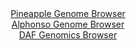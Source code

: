 <div id="Pineapple_Genome_Browser" align="center">
  <a href="https://igv.org/app/?sessionURL=blob:zZJda9swGEb_iyBlA8eW5MaJDWE4adOPdCurm2a0FKPYsqPGllRJttuG_PdpZWM3HTQXGwNfyC.y9TxHZwtaqjQTHEQAu2jgIgQcoNeiS0gtK_qF1FSDqCCVpg5QtKCK8oyCaAsKog1ZXF3YL9fGSB15HjOyXxNeClf7LqnJi.Ck024mam8qqoqshCJGKO1NFGmFx8q239EVkdK1Z_vuwMuJIR6p5FpwLTxJeZl29n_pr1FaUi5qmtZNZdhrgNTmsRlztyCf4mUSZxnVek6fz_JxPD.Lb_zjxe1JML1dXJ4uF8HyIGElJ6ZRdOw_hF9pMGqH3_jF_HIwnR5n_qwJeZ7FPf_o4PhJMkX1GA3RyB.NMIQWDOM5ffqfOtuH7dk7P.3hSXKbSLHOj2RCXh6r.uEooOrhXH5.szkCOwdUImusCSBbq2GEoOPDwBngoP9jiUYOhKHlowQD0d29A4wi2cZuv9sC8yytL0DTx.ZVHQcIlVMFon4I4RCFIR4cDg9hGKKdswWNqv4e3NniKhxCHGMcpAWrjJU5TzWX2iWcu21WuOXLnjQ1b0wyverCk81s08MzVTZJkSeNZTzBT5s_8HSAPf71Em3Z96T6J.69J4hrVvsKN2quT6_PY1zfJL7YrPK5ZdM9opJmZKLfBIRt3f3gFELVxNj9dmJffzrXEsUIN3bQMs1WrGLmeWk5ig5ECPtWXZCJSlgXgSpXH6ADHTSAH38r6u_ud98B">Pineapple Genome Browser</a>
</div>
<div id="Alphonso_Genome_Browser" align="center">
  <a href="https://igv.org/app/?sessionURL=blob:zZRra9swFIb_i6BlA8eW7cSJDWG4zaW3dKVumkspRrZlR1SWHEmOk4b896llY19WaD5sDPRBOhzpvOfVI.3BBgtJOAMBcEy7Y9o2MIBc8SZCZUXxLSqxBEGOqMQGEDjHArMUg2APciQVmt7f6J0rpSoZWBZRVatErOCmdE1UolfOUCPNlJfWOacUJVwgxYW0zgTacIsUm1aDE1RVpq7tmh0rQwpZiFYrziS3KsyKuNHnxb9CcYEZL3Fc1lSRdwGx1qM1ZmaOvoWzKExTLOU13l1m_fD6Mnx0h9Pl2DtfTr9fzKbe7DQiBUOqFrhvh4vJ6L5.kL2X9UxJ78Q5u16MZTKU3RCeuIPT4bYiAsu.3bV7bq_ndqC2hrAMb_.nrvUgR3aePS4fs4lMnehyvYvuwsGYTuYXDYFR80HfBwNQntaaBJCuRDewoeFCz.g4XuttavcMCH3tjuAEBE_PBlACpS86_WkP1K7SvACJ1_U7OgbgIsMCBC0fwq7t.06n3W1D37cPxh7Ugv49a0fTe78LndBxvDgnVGmYs1iySpqIMXOT5mbxeqSXY.9GLaJ6ukgb5d6.yqsH0fgU3YWj9ocM6dLv16cb_Yyif0LdZ4SYKjkWte2tN9APazbPVzBa.3w.2VKZXDjZYJKHfzTo7f85zpycixIpna8jevmTtw0SBDGlAxsiSUIoUbuZ9pE3ILAdV2MLUk655hCIIvkCDWjYHfj1N57u4fnwAw--">Alphonso Genome Browser</a>
</div>


<div id="DAF_Genomics_Browser" align="center">
  <a href="https://igv.org/app/?sessionURL=blob:tZFra9swFIb_iyD9ZDu2nPgGYbhrsmbpVurgZWsp4cw.dsxkyZXkJVnIf69IOwYbZQw60BES5_K.0nMg31GqRnCSEOp4Y8fziEXURmyX0HYMP0KLiiQVMIUWkVihRF4gSQ6kAqUhz65M50brTiXDYQmVXSMXbVMoR_kOdLYSvd6gKbWpAy38EBy2yilEa4o1DIF1G8GVGEJRoFK2O.yQ1.stmO1nbn0aieu2Z7o5qa6NCWOsdCowbhte4u4vRv6DslnNm3S1TE_9C9zPy0m6mKef_Gl..y54e5tfX67yYHW2bGoOupc4key6ny7nDxc.5QN6rk0s8dy9ubl0B3SWpvXAvzib7rpGopp4oRf5UUSDmBwtwkTRGxCk2Egv8UZWSCOLjkb289EfB.YnpGhIcndvES2h.GbK7w5E7zuDiyh86E_kLCJkiZIkduy6oRfHdDwKR24ce0frQHrJXpnnLM_i0KUppYHzFVqjXzXs9IlG6M_ka8H8bbKJf4XFZ2y32GcBROUX9_P7KsrikmbhFusPL2CyyIvPqoRsQZvU0_UZCjCj1iLXv6j4x_vjIw--">DAF Genomics Browser</a>
</div>
